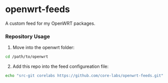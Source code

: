 # openwrt-feeds
A custom feed for my OpenWRT packages.

### Repository Usage

1. Move into the openwrt folder:

```bash
cd /path/to/openwrt
```

2. Add this repo into the feed configureation file:

```bash
echo "src-git corelabs https://github.com/core-labs/openwrt-feeds.git" >> feeds.conf.default
```
